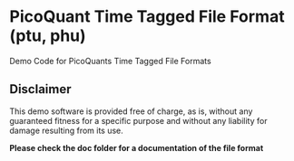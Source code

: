 # PicoQuant Time Tagged File Format (ptu, phu)


Demo Code for PicoQuants Time Tagged File Formats

## Disclaimer

This demo software is provided free of charge, as is, without any guaranteed fitness for a specific purpose and without any liability for damage resulting from its use.

**Please check the doc folder for a documentation of the file format**
